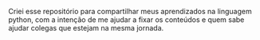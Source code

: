 
Criei esse repositório para compartilhar meus aprendizados na linguagem python, com a intenção de me ajudar a fixar os conteúdos e quem sabe ajudar colegas que estejam na mesma jornada.
